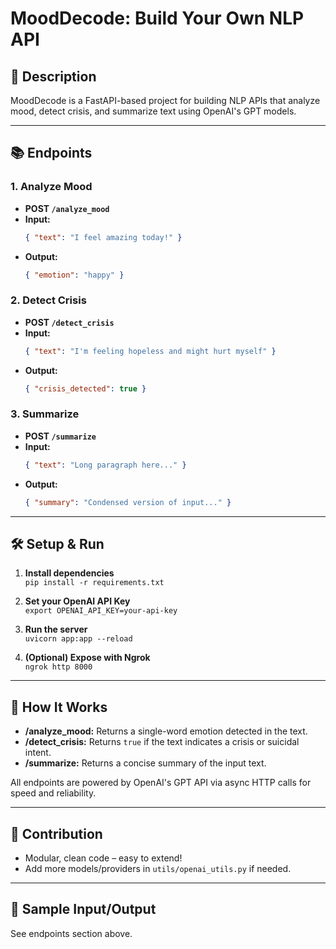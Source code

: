 # MoodDecode: Build Your Own NLP API

## 🚀 Description

MoodDecode is a FastAPI-based project for building NLP APIs that analyze mood, detect crisis, and summarize text using OpenAI's GPT models.

---

## 📚 Endpoints

### 1. Analyze Mood

- **POST `/analyze_mood`**
- **Input:**
  ```json
  { "text": "I feel amazing today!" }
  ```
- **Output:**
  ```json
  { "emotion": "happy" }
  ```

### 2. Detect Crisis

- **POST `/detect_crisis`**
- **Input:**
  ```json
  { "text": "I'm feeling hopeless and might hurt myself" }
  ```
- **Output:**
  ```json
  { "crisis_detected": true }
  ```

### 3. Summarize

- **POST `/summarize`**
- **Input:**
  ```json
  { "text": "Long paragraph here..." }
  ```
- **Output:**
  ```json
  { "summary": "Condensed version of input..." }
  ```

---

## 🛠️ Setup & Run

1. **Install dependencies**  
   `pip install -r requirements.txt`

2. **Set your OpenAI API Key**  
   `export OPENAI_API_KEY=your-api-key`

3. **Run the server**  
   `uvicorn app:app --reload`

4. **(Optional) Expose with Ngrok**  
   `ngrok http 8000`

---

## 🧠 How It Works

- **/analyze_mood:** Returns a single-word emotion detected in the text.
- **/detect_crisis:** Returns `true` if the text indicates a crisis or suicidal intent.
- **/summarize:** Returns a concise summary of the input text.

All endpoints are powered by OpenAI's GPT API via async HTTP calls for speed and reliability.

---

## 🫶 Contribution

- Modular, clean code – easy to extend!
- Add more models/providers in `utils/openai_utils.py` if needed.

---

## 📝 Sample Input/Output

See endpoints section above.
